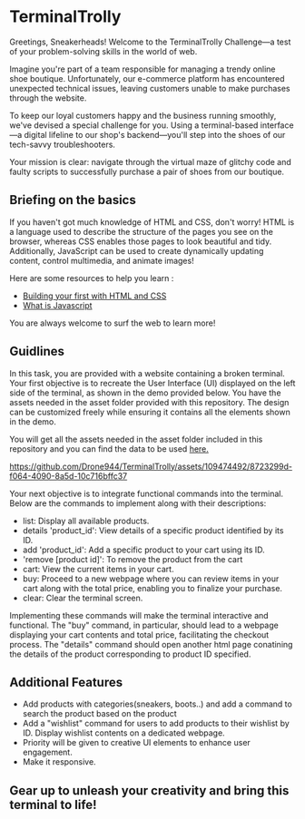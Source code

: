 # TerminalTrolly

Greetings, Sneakerheads! Welcome to the TerminalTrolly Challenge—a test of your problem-solving skills in the world of web.

Imagine you're part of a team responsible for managing a trendy online shoe boutique. Unfortunately, our e-commerce platform has encountered unexpected technical issues, leaving customers unable to make purchases through the website.

To keep our loyal customers happy and the business running smoothly, we've devised a special challenge for you. Using a terminal-based interface—a digital lifeline to our shop's backend—you'll step into the shoes of our tech-savvy troubleshooters.

Your mission is clear: navigate through the virtual maze of glitchy code and faulty scripts to successfully purchase a pair of shoes from our boutique.

## Briefing on the basics

If you haven't got much knowledge of HTML and CSS, don't worry! HTML is a language used to describe the structure of the pages you see on the browser, whereas CSS enables those pages to look beautiful and tidy. Additionally, JavaScript can be used to create dynamically updating content, control multimedia, and animate images! 

Here are some resources to help you learn :
- [Building your first with HTML and CSS](https://learn.shayhowe.com/html-css/building-your-first-web-page/)
- [What is Javascript](https://developer.mozilla.org/en-US/docs/Learn/JavaScript/First_steps)

You are always welcome to surf the web to learn more!

## Guidlines

In this task, you are provided with a website containing a broken terminal. Your first objective is to recreate the User Interface (UI) displayed on the left side of the terminal, as shown in the demo provided below. You have the assets needed in the asset folder provided with this repository. The design can be customized freely while ensuring it contains all the elements shown in the demo.

You will get all the assets needed in the asset folder included in this repository and you can find the data to be used [here.](https://docs.google.com/spreadsheets/d/1dAYYM137rHW0y2ACILgFBn-g5tYDa2aDWpWWj6RHBQo/edit?usp=sharing)

https://github.com/Drone944/TerminalTrolly/assets/109474492/8723299d-f064-4090-8a5d-10c716bffc37

Your next objective is to integrate functional commands into the terminal. Below are the commands to implement along with their descriptions:

- list: Display all available products.
- details 'product_id': View details of a specific product identified by its ID.
- add 'product_id': Add a specific product to your cart using its ID.
- 'remove [product id]': To remove the product from the cart
- cart: View the current items in your cart.
- buy: Proceed to a new webpage where you can review items in your cart along with the total price, enabling you to finalize your purchase.
- clear: Clear the terminal screen.

Implementing these commands will make the terminal interactive and functional. The "buy" command, in particular, should lead to a webpage displaying your cart contents and total price, facilitating the checkout process. The "details" command should open another html page conatining the details of the product corresponding to product ID specified.

## **Additional Features**

- Add products with categories(sneakers, boots..) and add a command to search the product based on the product
- Add a "wishlist" command for users to add products to their wishlist by ID. Display wishlist contents on a dedicated webpage.
- Priority will be given to creative UI elements to enhance user engagement.
- Make it responsive.


## Gear up to unleash your creativity and bring this terminal to life!
